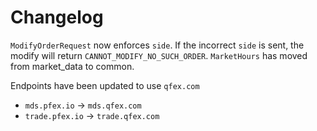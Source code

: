 # Changelog
`ModifyOrderRequest` now enforces `side`. If the incorrect `side` is sent, the modify will return `CANNOT_MODIFY_NO_SUCH_ORDER`.
`MarketHours` has moved from market_data to common.

Endpoints have been updated to use `qfex.com`
- `mds.pfex.io` -> `mds.qfex.com`
- `trade.pfex.io` -> `trade.qfex.com`
